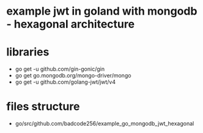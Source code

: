 # example jwt in goland with mongodb - hexagonal architecture
# libraries
- go get -u github.com/gin-gonic/gin
- go get go.mongodb.org/mongo-driver/mongo
- go get -u github.com/golang-jwt/jwt/v4

# files structure
- go/src/github.com/badcode256/example_go_mongodb_jwt_hexagonal

